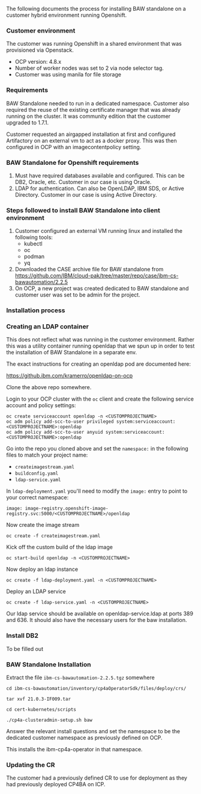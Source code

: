 The following documents the process for installing BAW standalone on a customer hybrid environment running Openshift.

### **Customer environment**

The customer was running Openshift in a shared environment that was provisioned via Openstack.

- OCP version: 4.8.x
- Number of worker nodes was set to 2 via node selector tag.
- Customer was using manila for file storage

### **Requirements**

BAW Standalone needed to run in a dedicated namespace. Customer also required the reuse of the existing certificate manager that was already running on the cluster. It was community edition that the customer upgraded to 1.7.1.

Customer requested an airgapped installation at first and configured Artifactory on an external vm to act as a docker proxy. This was then configured in OCP with an imagecontentpolicy setting.

### **BAW Standalone for Openshift requirements**

1. Must have required databases available and configured. This can be DB2, Oracle, etc. Customer in our case is using Oracle.
2. LDAP for authentication. Can also be OpenLDAP, IBM SDS, or Active Directory. Customer in our case is using Active Directory.

### **Steps followed to install BAW Standalone into client environment**

1. Customer configured an external VM running linux and installed the following tools:
    - kubectl
    - oc
    - podman
    - yq
2. Downloaded the CASE archive file for BAW standalone from https://github.com/IBM/cloud-pak/tree/master/repo/case/ibm-cs-bawautomation/2.2.5
3. On OCP, a new project was created dedicated to BAW standalone and customer user was set to be admin for the project.

### **Installation process**

### **Creating an LDAP container**

This does not reflect what was running in the customer environment. Rather this was a utility container running openldap that we spun up in order to test the installation of BAW Standalone in a separate env.

The exact instructions for creating an openldap pod are documented here:

https://github.ibm.com/kramerro/openldap-on-ocp

Clone the above repo somewhere.

Login to your OCP cluster with the `oc` client and create the following service account and policy settings:
```
oc create serviceaccount openldap -n <CUSTOMPROJECTNAME>
oc adm policy add-scc-to-user privileged system:serviceaccount:<CUSTOMPROJECTNAME>:openldap
oc adm policy add-scc-to-user anyuid system:serviceaccount:<CUSTOMPROJECTNAME>:openldap
```

Go into the repo you cloned above and set the `namespace:` in the following files to match your project name:

- `createimagestream.yaml`
- `buildconfig.yaml`
- `ldap-service.yaml`

In `ldap-deployment.yaml` you'll need to modify the `image:` entry to point to your correct namespace:

```
image: image-registry.openshift-image-registry.svc:5000/<CUSTOMPROJECTNAME>/openldap

```

Now create the image stream

```
oc create -f createimagestream.yaml
```
Kick off the custom build of the ldap image

```
oc start-build openldap -n <CUSTOMPROJECTNAME>
```
Now deploy an ldap instance
```
oc create -f ldap-deployment.yaml -n <CUSTOMPROJECTNAME>
```
Deploy an LDAP service

```
oc create -f ldap-service.yaml -n <CUSTOMPROJECTNAME>
```

Our ldap service should be available on openldap-service.ldap at ports 389 and 636. It should also have the necessary users for the baw installation.

### **Install DB2**

To be filled out

### **BAW Standalone Installation**

Extract the file `ibm-cs-bawautomation-2.2.5.tgz` somewhere

```
cd ibm-cs-bawautomation/inventory/cp4aOperatorSdk/files/deploy/crs/

tar xvf 21.0.3-IF009.tar

cd cert-kubernetes/scripts

./cp4a-clusteradmin-setup.sh baw
```

Answer the relevant install questions and set the namespace to be the dedicated customer namespace as previously defined on OCP.

This installs the ibm-cp4a-operator in that namespace.

### **Updating the CR**

The customer had a previously defined CR to use for deployment as they had previously deployed CP4BA on ICP.